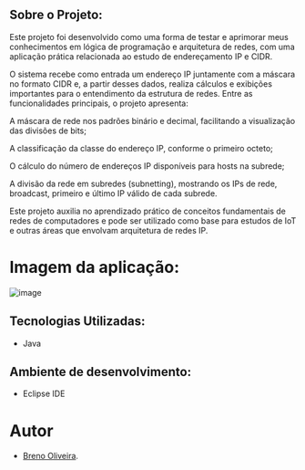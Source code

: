 ## Sobre o Projeto:

Este projeto foi desenvolvido como uma forma de testar e aprimorar meus conhecimentos em lógica de programação e arquitetura de redes, com uma aplicação prática relacionada ao estudo de endereçamento IP e CIDR.

O sistema recebe como entrada um endereço IP juntamente com a máscara no formato CIDR e, a partir desses dados, realiza cálculos e exibições importantes para o entendimento da estrutura de redes. Entre as funcionalidades principais, o projeto apresenta:

A máscara de rede nos padrões binário e decimal, facilitando a visualização das divisões de bits;

A classificação da classe do endereço IP, conforme o primeiro octeto;

O cálculo do número de endereços IP disponíveis para hosts na subrede;

A divisão da rede em subredes (subnetting), mostrando os IPs de rede, broadcast, primeiro e último IP válido de cada subrede.

Este projeto auxilia no aprendizado prático de conceitos fundamentais de redes de computadores e pode ser utilizado como base para estudos de IoT e outras áreas que envolvam arquitetura de redes IP.

# Imagem da aplicação:
  
![image](https://github.com/user-attachments/assets/f4e982a7-182f-426a-9d4f-25d442aa86d0)

## Tecnologias Utilizadas:
- Java

## Ambiente de desenvolvimento:
- Eclipse IDE
# Autor
- [Breno Oliveira](https://www.linkedin.com/in/breno-oliveira-assis-reis-203010351/).


